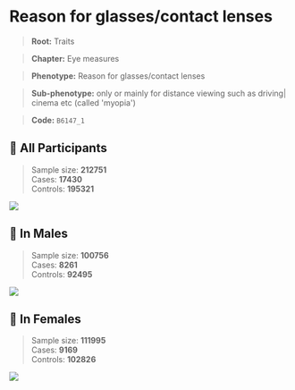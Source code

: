 # Reason for glasses/contact lenses
> **Root:** Traits  

> **Chapter:** Eye measures  

> **Phenotype:** Reason for glasses/contact lenses  

> **Sub-phenotype:**  only or mainly for distance viewing such as driving| cinema etc (called 'myopia')  

> **Code:** `B6147_1`

## 🧪 All Participants  
> Sample size: **212751**  
> Cases: **17430**  
> Controls: **195321**
<img src="/Traits/Figures/ALL/B6147_1.png"/>
<CsvTable src="/public/Traits/Data/ALL/LG_B6147_1.csv" label="🔍 View full results" />

## 👨 In Males  
> Sample size: **100756**  
> Cases: **8261**  
> Controls: **92495**
<img src="/Traits/Figures/Male/B6147_1.png"/>
<CsvTable src="/public/Traits/Data/Male/LG_B6147_1.csv" label="🔍 View full results" />

## 👩 In Females  
> Sample size: **111995**  
> Cases: **9169**  
> Controls: **102826**
<img src="/Traits/Figures/Female/B6147_1.png"/>
<CsvTable src="/public/Traits/Data/Female/LG_B6147_1.csv" label="🔍 View full results" />

